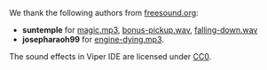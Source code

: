 We thank the following authors from [freesound.org](https://freesound.org): 
* **suntemple** for [magic.mp3](https://freesound.org/people/suntemple/sounds/241809/), [bonus-pickup.wav](https://freesound.org/people/suntemple/sounds/253172/), [falling-down.wav](https://freesound.org/people/suntemple/sounds/253173/) 
* **josepharaoh99** for [engine-dying.mp3](https://freesound.org/people/josepharaoh99/sounds/368512/). 

The sound effects in Viper IDE are licensed under [CC0](https://creativecommons.org/publicdomain/zero/1.0/).
